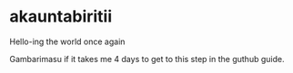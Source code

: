 # akauntabiritii
Hello-ing the world once again

Gambarimasu if it takes me 4 days to get to this step in the guthub guide.
